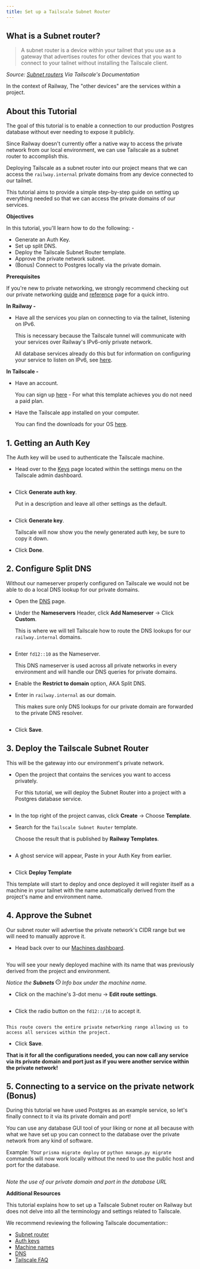 ```yaml
---
title: Set up a Tailscale Subnet Router
---
```


## What is a Subnet router?

> A subnet router is a device within your tailnet that you use as a gateway that advertises routes for other devices that you want to connect to your tailnet without installing the Tailscale client.

*Source: <a href="https://tailscale.com/kb/1019/subnets" target="_blank">Subnet routers</a> Via Tailscale's Documentation*

In the context of Railway, The "other devices" are the services within a project.

## About this Tutorial

The goal of this tutorial is to enable a connection to our production Postgres database without ever needing to expose it publicly.

Since Railway doesn't currently offer a native way to access the private network from our local environment, we can use Tailscale as a subnet router to accomplish this.

Deploying Tailscale as a subnet router into our project means that we can access the `railway.internal` private domains from any device connected to our tailnet.

This tutorial aims to provide a simple step-by-step guide on setting up everything needed so that we can access the private domains of our services.

**Objectives**

In this tutorial, you'll learn how to do the following: -

- Generate an Auth Key.
- Set up split DNS.
- Deploy the Tailscale Subnet Router template.
- Approve the private network subnet.
- (Bonus) Connect to Postgres locally via the private domain.

**Prerequisites**

If you're new to private networking, we strongly recommend checking out our private networking [guide](/guides/private-networking) and [reference](/reference/private-networking) page for a quick intro.

**In Railway -**

- Have all the services you plan on connecting to via the tailnet, listening on IPv6.

    This is necessary because the Tailscale tunnel will communicate with your services over Railway's IPv6-only private network.

    All database services already do this but for information on configuring your service to listen on IPv6, see [here](/guides/private-networking#listen-on-ipv6).

**In Tailscale -**

- Have an account.

    You can sign up <a href="https://login.tailscale.com/start" target="_blank">here</a> - For what this template achieves you do not need a paid plan.

- Have the Tailscale app installed on your computer.

    You can find the downloads for your OS <a href="https://tailscale.com/download" target="_blank">here</a>.

## 1. Getting an Auth Key

The Auth key will be used to authenticate the Tailscale machine.

- Head over to the [Keys](https://login.tailscale.com/admin/settings/keys) page located within the settings menu on the Tailscale admin dashboard.

<Image src="https://res.cloudinary.com/railway/image/upload/v1724349121/docs/tutorials/tailscale-subnet-router/keys_page_vohahp.png"
alt=""
layout="responsive"
width={1261} height={772} quality={100} />

- Click **Generate auth key**.

    Put in a description and leave all other settings as the default.

<Image src="https://res.cloudinary.com/railway/image/upload/v1724349121/docs/tutorials/tailscale-subnet-router/generate_auth_key_oxqr8m.png"
alt=""
layout="responsive"
width={602} height={855} quality={100} />

- Click **Generate key**.

    Tailscale will now show you the newly generated auth key, be sure to copy it down.

- Click **Done**.

## 2. Configure Split DNS

Without our nameserver properly configured on Tailscale we would not be able to do a local DNS lookup for our private domains.

- Open the <a href="https://login.tailscale.com/admin/dns" target="_blank">DNS</a> page.

- Under the **Nameservers** Header, click **Add Nameserver** -> Click **Custom**.

    This is where we will tell Tailscale how to route the DNS lookups for our `railway.internal` domains.

<Image src="https://res.cloudinary.com/railway/image/upload/v1724349122/docs/tutorials/tailscale-subnet-router/tailscale_nameservers_en8oma.png"
alt=""
layout="responsive"
width={813} height={683} quality={100} />

- Enter `fd12::10` as the Nameserver.

    This DNS nameserver is used across all private networks in every environment and will handle our DNS queries for private domains.

- Enable the **Restrict to domain** option, AKA Split DNS.

- Enter in `railway.internal` as our domain.

    This makes sure only DNS lookups for our private domain are forwarded to the private DNS resolver.
    
<Image src="https://res.cloudinary.com/railway/image/upload/v1724349120/docs/tutorials/tailscale-subnet-router/add_nameserver_mlkk5y.png"
alt=""
layout="responsive"
width={602} height={572} quality={100} />

- Click **Save**.

## 3. Deploy the Tailscale Subnet Router

This will be the gateway into our environment's private network.

- Open the project that contains the services you want to access privately.

    For this tutorial, we will deploy the Subnet Router into a project with a Postgres database service.

<Image src="https://res.cloudinary.com/railway/image/upload/v1724349122/docs/tutorials/tailscale-subnet-router/project_with_postgres_x19ggr.png"
alt=""
layout="responsive"
width={1363} height={817} quality={100} />

- In the top right of the project canvas, click **Create** -> Choose **Template**.

- Search for the `Tailscale Subnet Router` template.

    Choose the result that is published by **Railway Templates**.

<Image src="https://res.cloudinary.com/railway/image/upload/v1724349120/docs/tutorials/tailscale-subnet-router/tailscale_subnet_router_template_b9vzt4.png"
alt=""
layout="responsive"
width={660} height={409} quality={100} />

- A ghost service will appear, Paste in your Auth Key from earlier.

<Image src="https://res.cloudinary.com/railway/image/upload/v1724349120/docs/tutorials/tailscale-subnet-router/tailscale_subnet_router_ghost_jjyt2s.png"
alt=""
layout="responsive"
width={1363} height={817} quality={100} />

- Click **Deploy Template**

This template will start to deploy and once deployed it will register itself as a machine in your tailnet with the name automatically derived from the project's name and environment name.

## 4. Approve the Subnet

Our subnet router will advertise the private network's CIDR range but we will need to manually approve it.

- Head back over to our [Machines dashboard](https://login.tailscale.com/admin/machines).

<Image src="https://res.cloudinary.com/railway/image/upload/v1724349122/docs/tutorials/tailscale-subnet-router/tailscale_machines_d3qcey.png"
alt=""
layout="responsive"
width={1261} height={560} quality={100} />

You will see your newly deployed machine with its name that was previously derived from the project and environment.

*Notice the **Subnets <svg xmlns="http://www.w3.org/2000/svg" width="1em" height="1em" viewBox="0 0 24 24" fill="none" stroke="currentColor" stroke-width="2.35" stroke-linecap="round" stroke-linejoin="round" class="ml-1"><circle cx="12" cy="12" r="10"></circle><line x1="12" y1="8" x2="12" y2="12"></line><line x1="12" y1="16" x2="12.01" y2="16"></line></svg>** Info box under the machine name.*

- Click on the machine's 3-dot menu -> **Edit route settings**.

<Image src="https://res.cloudinary.com/railway/image/upload/v1724349121/docs/tutorials/tailscale-subnet-router/machine_3_dot_menu_ygqktw.png"
alt=""
layout="responsive"
width={1320} height={593} quality={100} />

- Click the radio button on the `fd12::/16` to accept it.

<Image src="https://res.cloudinary.com/railway/image/upload/v1724349120/docs/tutorials/tailscale-subnet-router/edit_route_settings_tyna0n.png"
alt=""
layout="responsive"
width={602} height={526} quality={100} />

    This route covers the entire private networking range allowing us to access all services within the project.

- Click **Save**.

**That is it for all the configurations needed, you can now call any service via its private domain and port just as if you were another service within the private network!**

## 5. Connecting to a service on the private network (Bonus)

During this tutorial we have used Postgres as an example service, so let's finally connect to it via its private domain and port!

You can use any database GUI tool of your liking or none at all because with what we have set up you can connect to the database over the private network from any kind of software.

Example: Your `prisma migrate deploy` or `python manage.py migrate` commands will now work locally without the need to use the public host and port for the database.

<Image src="https://res.cloudinary.com/railway/image/upload/v1724349120/docs/tutorials/tailscale-subnet-router/dbgate_priv_net_mdjnlh.png"
alt=""
layout="responsive"
width={1316} height={506} quality={100} />

*Note the use of our private domain and port in the database URL*

**Additional Resources**

This tutorial explains how to set up a Tailscale Subnet router on Railway but does not delve into all the terminology and settings related to Tailscale.

We recommend reviewing the following Tailscale documentation::

- [Subnet router](https://tailscale.com/kb/1019/subnets)
- [Auth keys](https://tailscale.com/kb/1085/auth-keys)
- [Machine names](https://tailscale.com/kb/1098/machine-names)
- [DNS](https://tailscale.com/kb/1054/dns?q=dns#use-dns-settings-in-the-admin-console)
- [Tailscale FAQ](https://tailscale.com/kb/1366/faq)